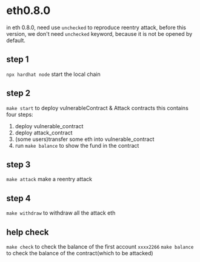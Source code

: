 # eth0.8.0
in eth 0.8.0, need use `unchecked` to reproduce reentry attack, before this version, we don't need `unchecked` keyword, because it is not be opened by default.

## step 1
`npx hardhat node` start the local chain

## step 2
`make start` to deploy vulnerableContract & Attack contracts
this contains four steps:
1. deploy vulnerable_contract
2. deploy attack_contract
3. (some users)transfer some eth into vulnerable_contract
4. run `make balance` to show the fund in the contract

## step 3
`make attack` make a reentry attack

## step 4
`make withdraw` to withdraw all the attack eth

## help check
`make check` to check the balance of the first account `xxxx2266`
`make balance` to check the balance of the contract(which to be attacked)



